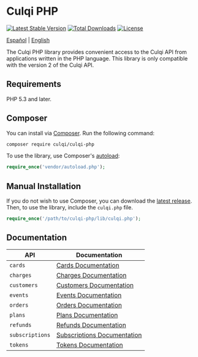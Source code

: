 # Culqi PHP

[![Latest Stable Version](https://poser.pugx.org/culqi/culqi-php/v/stable)](https://packagist.org/packages/culqi/culqi-php)
[![Total Downloads](https://poser.pugx.org/culqi/culqi-php/downloads)](https://packagist.org/packages/culqi/culqi-php)
[![License](https://poser.pugx.org/culqi/culqi-php/license)](https://packagist.org/packages/culqi/culqi-php)

[Español](/docs/README.es.md) |
[English](/docs/README.md)

The Culqi PHP library provides convenient access to the Culqi API from
applications written in the PHP language. This library is only compatible with the version 2 of the Culqi API.

## Requirements

PHP 5.3 and later.

## Composer

You can install via [Composer](http://getcomposer.org/). Run the following command:

```sh
composer require culqi/culqi-php
```

To use the library, use Composer's [autoload](https://getcomposer.org/doc/01-basic-usage.md#autoloading):

```php
require_once('vendor/autoload.php');
```

## Manual Installation

If you do not wish to use Composer, you can download the [latest release](https://github.com/culqi/culqi-php/releases). Then, to use the library, include the `culqi.php` file.

```php
require_once('/path/to/culqi-php/lib/culqi.php');
```

## Documentation

| API             | Documentation                                          |
| --------------- | ------------------------------------------------------ |
| `cards`         | [Cards Documentation](cards/README.md)                 |
| `charges`       | [Charges Documentation](charges/README.md)             |
| `customers`     | [Customers Documentation](customers/README.md)         |
| `events`        | [Events Documentation](events/README.md)               |
| `orders`        | [Orders Documentation](orders/README.md)               |
| `plans`         | [Plans Documentation](plans/README.md)                 |
| `refunds`       | [Refunds Documentation](refunds/README.md)             |
| `subscriptions` | [Subscriptions Documentation](subscriptions/README.md) |
| `tokens`        | [Tokens Documentation](tokens/README.md)               |
